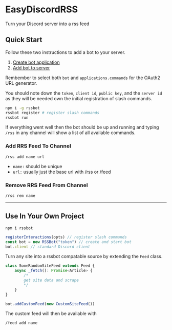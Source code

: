 # EasyDiscordRSS

Turn your Discord server into a rss feed

## Quick Start

Follow these two instructions to add a bot to your server.

1. [Create bot application](https://discordjs.guide/preparations/setting-up-a-bot-application.html)
2. [Add bot to server](https://discordjs.guide/preparations/adding-your-bot-to-servers.html)

Rembember to select both `bot` and `applications.commands` for the OAuth2 URL generator.

You should note down the `token`, `client id`, `public key`, and the `server id` as they will be needed own the initial registration of slash commands.

```bash
npm i -g rssbot
rssbot register # register slash commands
rssbot run
```

If everything went well then the bot should be up and running and typing `/rss` in any channel will show a list of all available commands.

### Add RRS Feed To Channel

```
/rss add name url
```

- `name:` should be unique
- `url:` usually just the base url with /rss or /feed

### Remove RRS Feed From Channel

```
/rss rem name
```

---

## Use In Your Own Project

```
npm i rssbot
```

```ts
registerInteractions(opts) // register slash commands
const bot = new RSSBot("token") // create and start bot
bot.client // standard Discord client
```

Turn any site into a rssbot compatable source by extending the `Feed` class.

```ts
class SomeRandomSiteFeed extends Feed {
	async _fetch(): Promise<Article> {
		/*
        get site data and scrape
        */
	}
}

bot.addCustomFeed(new CustomSiteFeed())
```

The custom feed will then be available with

```
/feed add name
```

